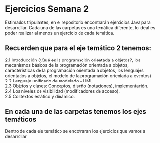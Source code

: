 # Ejercicios Semana 2
Estimados tripulantes, en el repositorio encontrarán ejercicios Java para desarrollar.
Cada una de las carpetas es una temática diferente, lo ideal es poder realizar al menos un ejercicio de cada temática.

## Recuerden que para el eje temático 2 tenemos:

2.1 Introducción (¿Qué es la programación orientada a objetos?, los mecanismos básicos de la programación orientada a objetos, características de la programación orientada a objetos, los lenguajes orientados a objetos, el modelo de la programación orientada a eventos) <br />
2.2 Lenguaje unificado de modelado – UML. <br />
2.3 Objetos y clases: Conceptos, diseño (notaciones), implementación. <br />
2.4 Los niveles de visibilidad (modificadores de acceso). <br />
2.5 Contextos estático y dinámico.

## En cada una de las carpetas tenemos los ejes temáticos
 Dentro de cada eje temático se encotraran los ejercicios que vamos a desarrollar

